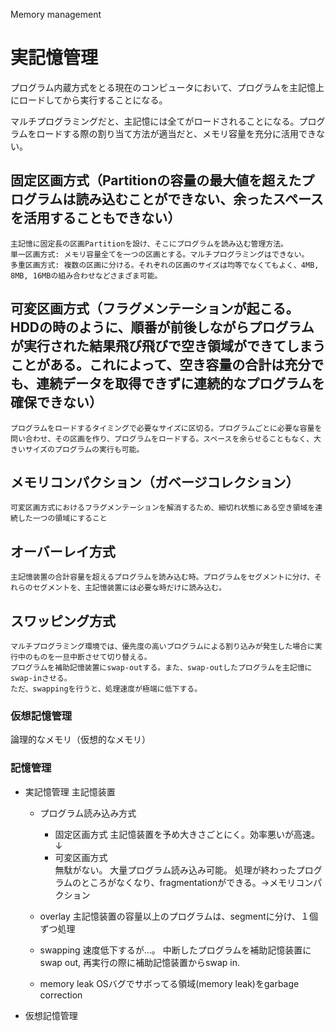 Memory management
    
# 実記憶管理
        
プログラム内蔵方式をとる現在のコンピュータにおいて、プログラムを主記憶上にロードしてから実行することになる。

マルチプログラミングだと、主記憶には全てがロードされることになる。プログラムをロードする際の割り当て方法が適当だと、メモリ容量を充分に活用できない。

## 固定区画方式（Partitionの容量の最大値を超えたプログラムは読み込むことができない、余ったスペースを活用することもできない）
    主記憶に固定長の区画Partitionを設け、そこにプログラムを読み込む管理方法。
    単一区画方式: メモリ容量全てを一つの区画とする。マルチプログラミングはできない。
    多重区画方式: 複数の区画に分ける。それぞれの区画のサイズは均等でなくてもよく、4MB, 8MB, 16MBの組み合わせなどさまざま可能。
    
## 可変区画方式（フラグメンテーションが起こる。HDDの時のように、順番が前後しながらプログラムが実行された結果飛び飛びで空き領域ができてしまうことがある。これによって、空き容量の合計は充分でも、連続データを取得できずに連続的なプログラムを確保できない）
    プログラムをロードするタイミングで必要なサイズに区切る。プログラムごとに必要な容量を問い合わせ、その区画を作り、プログラムをロードする。スペースを余らせることもなく、大きいサイズのプログラムの実行も可能。
    
## メモリコンパクション（ガベージコレクション）
    可変区画方式におけるフラグメンテーションを解消するため、細切れ状態にある空き領域を連続した一つの領域にすること

## オーバーレイ方式    
    主記憶装置の合計容量を超えるプログラムを読み込む時。プログラムをセグメントに分け、それらのセグメントを、主記憶装置には必要な時だけに読み込む。

## スワッピング方式
    マルチプログラミング環境では、優先度の高いプログラムによる割り込みが発生した場合に実行中のものを一旦中断させて切り替える。
    プログラムを補助記憶装置にswap-outする。また、swap-outしたプログラムを主記憶にswap-inさせる。
    ただ、swappingを行うと、処理速度が極端に低下する。
            
### 仮想記憶管理
論理的なメモリ（仮想的なメモリ）
        
### 記憶管理
- 実記憶管理
    主記憶装置
    - プログラム読み込み方式
        - 固定区画方式
            主記憶装置を予め大きさごとにく。効率悪いが高速。
        ↓
        - 可変区画方式   
            無駄がない。
            大量プログラム読み込み可能。
            処理が終わったプログラムのところがなくなり、fragmentationができる。→メモリコンパクション
            
    - overlay
        主記憶装置の容量以上のプログラムは、segmentに分け、１個ずつ処理
        
    - swapping
        速度低下するが…。
        中断したプログラムを補助記憶装置にswap out, 再実行の際に補助記憶装置からswap in.
        
    - memory leak
        OSバグでサボってる領域(memory leak)をgarbage correction 
- 仮想記憶管理